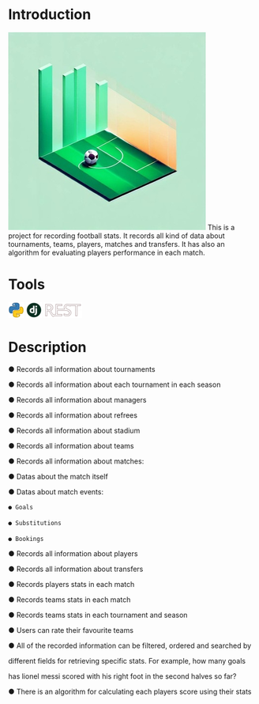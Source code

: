 # Introduction
<img src="https://raw.githubusercontent.com/AdelNoroozi/Football_Transfers/main/resources/banner.jpg" width="400" >
This is a project for recording football stats. It records all kind of data about tournaments, teams, players, matches and transfers. It has also an algorithm for evaluating players performance in each match.

# Tools
<img src="https://raw.githubusercontent.com/AdelNoroozi/Football_Transfers/main/resources/python-icon.png" heigth="32" >
<img src="https://raw.githubusercontent.com/AdelNoroozi/Football_Transfers/main/resources/django-icon.png" heigth="32" >
<img src="https://raw.githubusercontent.com/AdelNoroozi/Football_Transfers/main/resources/django-rest-icon.png" heigth="32" >

# Description
● Records all information about tournaments

● Records all information about each tournament in each season

● Records all information about managers

● Records all information about refrees

● Records all information about stadium

● Records all information about teams

● Records all information about matches:

  ● Datas about the match itself
  
  ● Datas about match events:
  
    ● Goals
    
    ● Substitutions
    
    ● Bookings
    
● Records all information about players

● Records all information about transfers

● Records players stats in each match

● Records teams stats in each match

● Records teams stats in each tournament and season

● Users can rate their favourite teams

● All of the recorded information can be filtered, ordered and searched by 

 different fields for retrieving specific stats. For example, how many goals
 
 has lionel messi scored with his right foot in the second halves so far?
 
● There is an algorithm for calculating each players score using their stats
